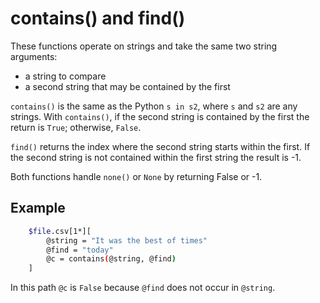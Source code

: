 
# contains() and find()

These functions operate on strings and take the same two string arguments:
- a string to compare
- a second string that may be contained by the first

`contains()` is the same as the Python `s in s2`, where `s` and `s2` are any strings. With `contains()`, if the second string is contained by the first the return is `True`; otherwise, `False`.

`find()` returns the index where the second string starts within the first. If the second string is not contained within the first string the result is -1.

Both functions handle `none()` or `None` by returning False or -1.

## Example

```bash
    $file.csv[1*][
        @string = "It was the best of times"
        @find = "today"
        @c = contains(@string, @find)
    ]
```

In this path `@c` is `False` because `@find` does not occur in `@string`.


